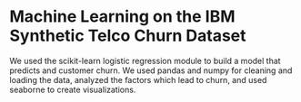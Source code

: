 # Machine Learning on the IBM Synthetic Telco Churn Dataset

We used the scikit-learn logistic regression module to build a model that predicts and customer churn. We used pandas and numpy for cleaning and loading the data, analyzed the factors which lead to churn, and used seaborne to create visualizations.
